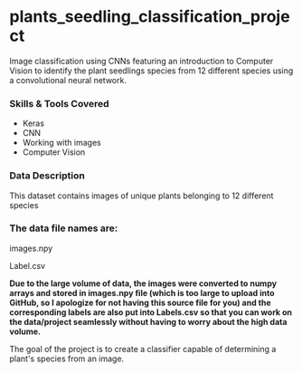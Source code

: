 # plants_seedling_classification_project
Image classification using CNNs featuring an introduction to Computer Vision to identify the plant seedlings species from 12 different species using a convolutional neural network. 

### Skills & Tools Covered
* Keras
* CNN
* Working with images
* Computer Vision

### Data Description
This dataset contains images of unique plants belonging to 12 different species

### The data file names are:

images.npy

Label.csv

**Due to the large volume of data, the images were converted to numpy arrays and stored in images.npy file (which is too large to upload into GitHub, so I apologize for not having this source file for you) and the corresponding labels are also put into Labels.csv so that you can work on the data/project seamlessly without having to worry about the high data volume.**

The goal of the project is to create a classifier capable of determining a plant's species from an image.
